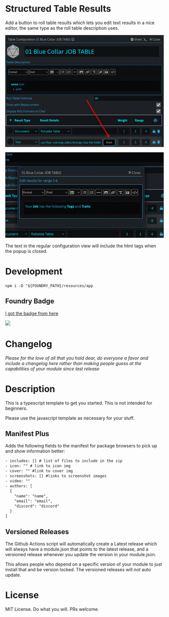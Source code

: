 # Structured Table Results
Add a button to roll table results which lets you edit text results in a nice editor, the same type as the roll table description uses.

![Screenshot of a rolltable config document with the new `html` button](images/rolltable-config.png)

![Screenshot of the popup editor](images/editor_popup.png)

The text in the regular configuration view will include the html tags when the popup is closed.

# Development
`npm i -D "${FOUNDRY_PATH}/resources/app`

## Foundry Badge
[I got the badge from here](https://foundryshields.com/)

![](https://img.shields.io/badge/Foundry-v0.7.9-informational)
<!--- Downloads @ Latest Badge -->
<!--- replace <user>/<repo> with your username/repository -->
<!--- ![Latest Release Download Count](https://img.shields.io/github/downloads/<user>/<repo>/latest/module.zip) -->

<!--- Forge Bazaar Install % Badge -->
<!--- replace <your-module-name> with the `name` in your manifest -->
<!--- ![Forge Installs](https://img.shields.io/badge/dynamic/json?label=Forge%20Installs&query=package.installs&suffix=%25&url=https%3A%2F%2Fforge-vtt.com%2Fapi%2Fbazaar%2Fpackage%2F<your-module-name>&colorB=4aa94a) -->

# Changelog
*Please for the love of all that you hold dear, do everyone a favor and include a changelog here rather than making people guess at the capabilities of your module since last release*

# Description
This is a typescript template to get you started. This is not intended for beginners.

Please use the javascript template as necessary for your stuff.


## Manifest Plus
Adds the following fields to the manifest for package browsers to pick up and show information better:

```
- includes: [] # list of files to include in the zip
- icon: "" # link to icon img
- cover: "" #link to cover img
- screenshots: [] #links to screenshot images
- video: ""
- authors: [
  {
    "name": "name",
    "email": "email",
    "discord": "discord"
  }
]

```


## Versioned Releases

The Github Actions script will automatically create a Latest release which will always have a module.json that points to the latest release, and a versioned release whenever you update the version in your module.json. 

This allows people who depend on a specific version of your module to just install that and be version locked. The versioned releases will *not* auto update. 


# License
MIT License. Do what you will. PRs welcome. 

